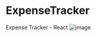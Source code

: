 # ExpenseTracker
Expense Tracker - React
![image](https://user-images.githubusercontent.com/59830064/138557266-29654c1c-5b40-4145-8e85-4533bd51b079.png)
